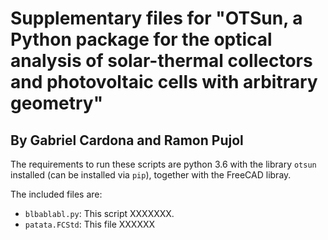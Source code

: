 # Supplementary files for "OTSun, a Python package for the optical analysis of solar-thermal collectors and photovoltaic cells with arbitrary geometry"
## By Gabriel Cardona and Ramon Pujol

The requirements to run these scripts are python 3.6 with the library `otsun` installed (can be installed via `pip`), together with the FreeCAD libray. 

The included files are:

* `blbablabl.py`: This script XXXXXXX.
* `patata.FCStd`: This file XXXXXX


